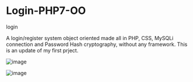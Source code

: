 # Login-PHP7-OO
login

A login/register system object oriented made all in PHP, CSS, MySQLi connection and Password Hash cryptography, without any framework. 
This is an update of my first prject.


![image](https://user-images.githubusercontent.com/98907151/155323058-ebc21592-5946-41e5-9a37-e101c68dbcc1.png)


![image](https://user-images.githubusercontent.com/98907151/155323036-6d30ad1a-0638-4aab-8a83-3a92c20822ff.png)


